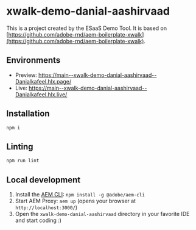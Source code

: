 # xwalk-demo-danial-aashirvaad
This is a project created by the ESaaS Demo Tool. It is based on [https://github.com/adobe-rnd/aem-boilerplate-xwalk](https://github.com/adobe-rnd/aem-boilerplate-xwalk).

## Environments
- Preview: https://main--xwalk-demo-danial-aashirvaad--Danialkafeel.hlx.page/
- Live: https://main--xwalk-demo-danial-aashirvaad--Danialkafeel.hlx.live/

## Installation

```sh
npm i
```

## Linting

```sh
npm run lint
```

## Local development

1. Install the [AEM CLI](https://github.com/adobe/helix-cli): `npm install -g @adobe/aem-cli`
1. Start AEM Proxy: `aem up` (opens your browser at `http://localhost:3000/`)
1. Open the `xwalk-demo-danial-aashirvaad` directory in your favorite IDE and start coding :)
